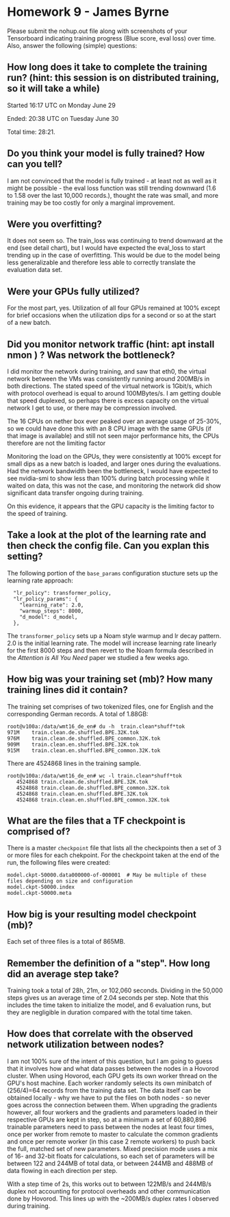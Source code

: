 # Homework 9 - James Byrne


Please submit the nohup.out file along with screenshots of your Tensorboard indicating training progress (Blue score, eval loss) over time. Also, answer the following (simple) questions:


## How long does it take to complete the training run? (hint: this session is on distributed training, so it will take a while)
Started 16:17 UTC on Monday June 29

Ended: 20:38 UTC on Tuesday June 30

Total time: 28:21.  


## Do you think your model is fully trained? How can you tell?

I am not convinced that the model is fully trained - at least not as well as it might be possible - the eval loss function was still trending downward (1.6 to 1.58 over the last 10,000 records.), thought the rate was small, and more training may be too costly for only a marginal improvement.

## Were you overfitting?
It does not seem so. The train_loss was continuing to trend downward at the end (see detail chart), but I would have expected the eval_loss to start trending up in the case of overfitting. This would be due to the model being less generalizable and therefore less able to correctly translate the evaluation data set. 

## Were your GPUs fully utilized?
For the most part, yes. Utilization of all four GPUs remained at 100% except for brief occasions when the utilization dips for a second or so at the start of a new batch. 

## Did you monitor network traffic (hint: apt install nmon ) ? Was network the bottleneck?
I did monitor the network during training, and saw that eth0, the virtual network between the VMs was consistently running around 200MB/s in both directions. The stated speed of the virtual network is 1Gbit/s, which with protocol overhead is equal to around 100MBytes/s.  I am getting double that speed duplexed, so perhaps there is excess capacity on the virtual network I get to use, or there may be compression involved.

The 16 CPUs on nether box ever peaked over an average usage of 25-30%, so we could have done this with an 8 CPU image with the same GPUs (if that image is available) and still not seen major performance hits, the CPUs therefore are not the limiting factor

Monitoring the load on the GPUs, they were consistently at 100% except for small dips as a new batch is loaded, and larger ones during the evaluations. Had the network bandwidth been the bottleneck, I would have expected to see nvidia-smi to show less than 100% during batch processing while it waited on data, this was not the case, and monitoring the network did show significant data transfer ongoing during training.

On this evidence, it appears that the GPU capacity is the limiting factor to the speed of training.


## Take a look at the plot of the learning rate and then check the config file. Can you explan this setting?
The following portion of the `base_params` configuration stucture sets up the learning rate approach:
```
  "lr_policy": transformer_policy,
  "lr_policy_params": {
    "learning_rate": 2.0,
    "warmup_steps": 8000,
    "d_model": d_model,
  },
```
The `transformer_policy` sets up a Noam style warmup and lr decay pattern. 2.0 is the initial learning rate.  The model will increase learning rate linearly for the first 8000 steps and then revert to the Noam formula described in the _Attention is All You Need_ paper we studied a few weeks ago.

## How big was your training set (mb)? How many training lines did it contain?
The training set comprises of two tokenized files, one for English and the corresponding German records.  A total of 1.88GB:

```
root@v100a:/data/wmt16_de_en# du -h  train.clean*shuff*tok
971M	train.clean.de.shuffled.BPE.32K.tok
976M	train.clean.de.shuffled.BPE_common.32K.tok
909M	train.clean.en.shuffled.BPE.32K.tok
915M	train.clean.en.shuffled.BPE_common.32K.tok
```
There are 4524868 lines in the training sample.
```
root@v100a:/data/wmt16_de_en# wc -l train.clean*shuff*tok
   4524868 train.clean.de.shuffled.BPE.32K.tok
   4524868 train.clean.de.shuffled.BPE_common.32K.tok
   4524868 train.clean.en.shuffled.BPE.32K.tok
   4524868 train.clean.en.shuffled.BPE_common.32K.tok
```

## What are the files that a TF checkpoint is comprised of?
There is a master `checkpoint` file that lists all the checkpoints then a set of 3 or more files for each chekpoint. For the checkpoint taken at the end of the run, the following files were created:
```
model.ckpt-50000.data000000-of-000001  # May be multiple of these files depending on size and configuration
model.ckpt-50000.index
model.ckpt-50000.meta
```

## How big is your resulting model checkpoint (mb)?
Each set of three files is a total of 865MB.

## Remember the definition of a "step". How long did an average step take?
Training took a total of 28h, 21m, or 102,060 seconds.  Dividing in the 50,000 steps gives us an average time of 2.04 seconds per step. Note that this includes the time taken to initialize the model, and 6 evaluation runs, but they are negligible in duration compared with the total time taken. 

## How does that correlate with the observed network utilization between nodes?
I am not 100% sure of the intent of this question, but I am going to guess that it involves how and what data passes between the nodes in a Hovorod cluster.  When using Hovorod, each GPU gets its own worker thread on the GPU's host machine.  Each worker randomly selects its own minibatch of (256/4)=64 records from the training data set. The data itself can be obtained locally - why we have to put the files on both nodes - so never goes across the connection between them. When upgrading the gradients however, all four workers and the gradients and parameters loaded in their respective GPUs are kept in step, so at a minimum a set of 60,880,896 trainable parameters need to pass between the nodes at least four times, once per worker from remote to master to calculate the common gradients and once per remote worker (in this case 2 remote workers) to push back the full, matched set of new parameters.  Mixed precision mode uses a mix of 16- and 32-bit floats for calculations, so each set of parameters will be between 122 and 244MB of total data, or between 244MB and 488MB of data flowing in each direction per step.  

With a step time of 2s, this works out to between 122MB/s and 244MB/s duplex not accounting for protocol overheads and other communication done by Hovorod. This lines up with the ~200MB/s duplex rates I observed during training. 


